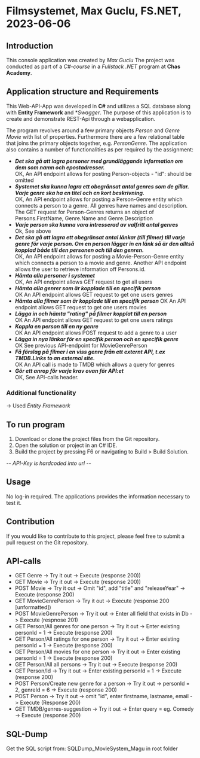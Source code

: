 ﻿# Filmsystemet, Max Guclu, FS.NET, 2023-06-06

## Introduction 
This console application was created by *Max Guclu* The project was conducted as part of a *C#-course* in a *Fullstack .NET* program at **Chas Academy**.   

## Application structure and Requirements
This Web-API-App was developed in **C#** and utilizes a SQL database along with **Entity Framework** and **Swagger*. The purpose of this application is to create and demonstrate REST-Api through a webapplication.

The program revolves around a few primary objects *Person* and *Genre* *Movie* with list of properties. Furthermore there are a few relational table that joins the primary objects together, e.g. *PersonGenre*. The application also contains a number of functionalities as per required by the assignment:

- ***Det ska gå att lagra personer med grundläggande information om dem som namn och epostadresser.***   
OK,  An API endpoint allows for posting Person-objects - "id": should be omitted   
- ***Systemet ska kunna lagra ett obegränsat antal genres som de gillar. Varje genre ska ha en titel och en kort beskrivning.***   
OK,  An API endpoint allows for posting a Person-Genre entity which connects a person to a genre. All genres have names and description. The GET request for Person-Genres returns an object of Persons.FirstName, Genre.Name and Genre.Description  
- ***Varje person ska kunna vara intresserad av valfritt antal genres***   
Ok,  See above   
- ***Det ska gå att lagra ett obegränsat antal länkar (till filmer) till varje genre för varje person. Om en person lägger in en länk så är den alltså 
kopplad både till den personen och till den genren.***   
OK,  An API endpoint allows for posting a Movie-Person-Genre entity which connects a person to a movie and genre. Another API endpoint allows the user to retrieve information off Persons.id. 
- ***Hämta alla personer i systemet***   
OK,  An API endpoint allows GET request to get all users 
- ***Hämta alla genrer som är kopplade till en specifik person***   
OK   An API endpoint allows GET request to get one users genres 
- ***Hämta alla filmer som är kopplade till en specifik person***
OK   An API endpoint allows GET request to get one users movies 
- ***Lägga in och hämta "rating" på filmer kopplat till en person***   
OK   An API endpoint allows GET request to get one users ratings 
- ***Koppla en person till en ny genre***   
OK   An API endpoint allows POST request to add a genre to a user
- ***Lägga in nya länkar för en specifik person och en specifik genre***   
OK   See previous API-endpoint for MovieGenrePerson 
- ***Få förslag på filmer i en viss genre från ett externt API, t.ex TMDB.Links to an external site.***   
OK   An API call is made to TMDB which allows a query for genres 
- ***Gör ett anrop för varje krav ovan för API:et***   
OK,  See API-calls header.

### Additional functionality
-> Used *Entity Framework*
 
## To run program
1.  Download or clone the project files from the Git repository.  
2.  Open the solution or project in an C# IDE.  
3.  Build the project by pressing F6 or navigating to Build > Build Solution.    

-- *API-Key is hardcoded into url* --  

## Usage
No log-in required. The applications provides the information necessary to test it.

## Contribution  
If you would like to contribute to this project, please feel free to submit a pull request on the Git repository.


## API-calls   
-   GET Genre -> Try it out -> Execute (response 200))   
-   GET Movie -> Try it out -> Execute (response 200))   
-   POST Movie -> Try it out -> Omit "id", add "title" and "releaseYear" -> Execute (response 200)   
-   GET MovieGenrePerson -> Try it out -> Execute (response 200 [unformatted])   
-   POST MovieGenrePerson -> Try it out -> Enter all field that exists in Db -> Execute (respnose 201)   
-   GET Person/All genres for one person -> Try it out -> Enter existing personId = 1 -> Execute (response 200)   
-   GET Person/All ratings for one person -> Try it out -> Enter existing personId = 1 -> Execute (response 200)   
-   GET Person/All movies for one person -> Try it out -> Enter existing personId = 1 -> Execute (response 200)   
-   GET Person/All all persons -> Try it out -> Execute (response 200)   
-   GET Person/Id -> Try it out -> Enter existing personId = 1 -> Execute (response 200)   
-   POST Person/Create new genre for a person -> Try it out -> personId = 2, genreId = 6 -> Execute (response 200)  
-   POST Person -> Try it out -> omit "id", enter firstname, lastname, email -> Execute (Response 200) 
-   GET TMDB/genres-suggestion -> Try it out -> Enter query = eg. Comedy -> Execute (response 200)   

## SQL-Dump
Get the SQL script from: SQLDump_MovieSystem_Magu in root folder
